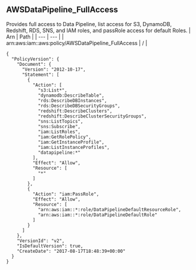 
## AWSDataPipeline_FullAccess
Provides full access to Data Pipeline, list access for S3, DynamoDB, Redshift, RDS, SNS, and IAM roles, and passRole access for default Roles.
| Arn | Path |
| --- | --- |
| arn:aws:iam::aws:policy/AWSDataPipeline_FullAccess | / |
```
{
  "PolicyVersion": {
    "Document": {
      "Version": "2012-10-17",
      "Statement": [
        {
          "Action": [
            "s3:List*",
            "dynamodb:DescribeTable",
            "rds:DescribeDBInstances",
            "rds:DescribeDBSecurityGroups",
            "redshift:DescribeClusters",
            "redshift:DescribeClusterSecurityGroups",
            "sns:ListTopics",
            "sns:Subscribe",
            "iam:ListRoles",
            "iam:GetRolePolicy",
            "iam:GetInstanceProfile",
            "iam:ListInstanceProfiles",
            "datapipeline:*"
          ],
          "Effect": "Allow",
          "Resource": [
            "*"
          ]
        },
        {
          "Action": "iam:PassRole",
          "Effect": "Allow",
          "Resource": [
            "arn:aws:iam::*:role/DataPipelineDefaultResourceRole",
            "arn:aws:iam::*:role/DataPipelineDefaultRole"
          ]
        }
      ]
    },
    "VersionId": "v2",
    "IsDefaultVersion": true,
    "CreateDate": "2017-08-17T18:48:39+00:00"
  }
}
```
